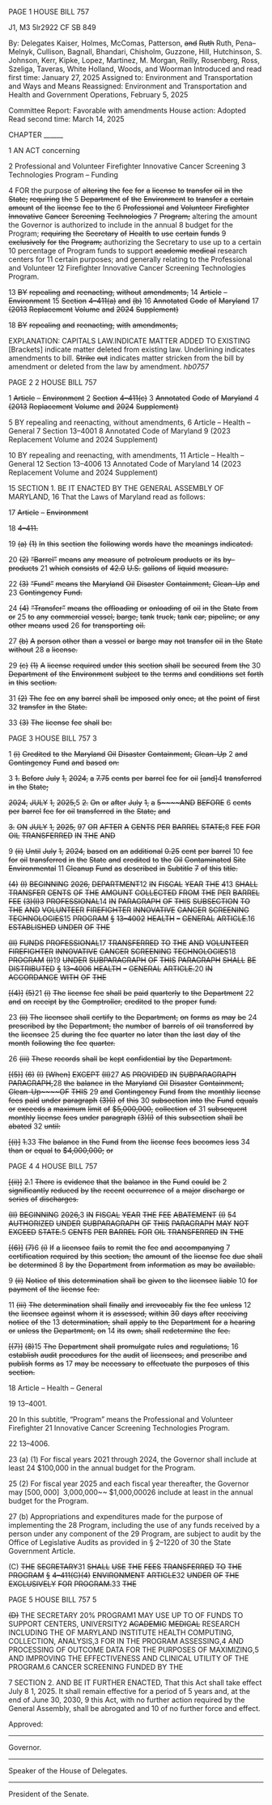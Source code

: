 PAGE 1
HOUSE BILL 757

J1, M3 5lr2922
CF SB 849

By: Delegates Kaiser, Holmes, McComas, Patterson, ~~and~~ ~~Ruth~~ Ruth,
Pena–Melnyk, Cullison, Bagnall, Bhandari, Chisholm, Guzzone, Hill,
Hutchinson, S. Johnson, Kerr, Kipke, Lopez, Martinez, M. Morgan, Reilly,
Rosenberg, Ross, Szeliga, Taveras, White Holland, Woods, and Woorman
Introduced and read first time: January 27, 2025
Assigned to: Environment and Transportation and Ways and Means
Reassigned: Environment and Transportation and Health and Government Operations,
February 5, 2025

Committee Report: Favorable with amendments
House action: Adopted
Read second time: March 14, 2025

CHAPTER ______

1 AN ACT concerning

2 Professional and Volunteer Firefighter Innovative Cancer Screening
3 Technologies Program – Funding

4 FOR the purpose of ~~altering~~ ~~the~~ ~~fee~~ ~~for~~ ~~a~~ ~~license~~ ~~to~~ ~~transfer~~ ~~oil~~ ~~in~~ ~~the~~ ~~State;~~ ~~requiring~~ ~~the~~
5 ~~Department~~ ~~of~~ ~~the~~ ~~Environment~~ ~~to~~ ~~transfer~~ ~~a~~ ~~certain~~ ~~amount~~ ~~of~~ ~~the~~ ~~license~~ ~~fee~~ ~~to~~ ~~the~~
6 ~~Professional~~ ~~and~~ ~~Volunteer~~ ~~Firefighter~~ ~~Innovative~~ ~~Cancer~~ ~~Screening~~ ~~Technologies~~
7 ~~Program;~~ altering the amount the Governor is authorized to include in the annual
8 budget for the Program; ~~requiring~~ ~~the~~ ~~Secretary~~ ~~of~~ ~~Health~~ ~~to~~ ~~use~~ ~~certain~~ ~~funds~~
9 ~~exclusively~~ ~~for~~ ~~the~~ ~~Program;~~ authorizing the Secretary to use up to a certain
10 percentage of Program funds to support ~~academic~~ ~~medical~~ research centers for
11 certain purposes; and generally relating to the Professional and Volunteer
12 Firefighter Innovative Cancer Screening Technologies Program.

13 ~~BY~~ ~~repealing~~ ~~and~~ ~~reenacting,~~ ~~without~~ ~~amendments,~~
14 ~~Article~~ ~~–~~ ~~Environment~~
15 ~~Section~~ ~~4–411(a)~~ ~~and~~ ~~(b)~~
16 ~~Annotated~~ ~~Code~~ ~~of~~ ~~Maryland~~
17 ~~(2013~~ ~~Replacement~~ ~~Volume~~ ~~and~~ ~~2024~~ ~~Supplement)~~

18 ~~BY~~ ~~repealing~~ ~~and~~ ~~reenacting,~~ ~~with~~ ~~amendments,~~

EXPLANATION: CAPITALS LAW.INDICATE MATTER ADDED TO EXISTING
[Brackets] indicate matter deleted from existing law.
Underlining indicates amendments to bill.
~~Strike~~ ~~out~~ indicates matter stricken from the bill by amendment or deleted from the law by
amendment. *hb0757*

PAGE 2
2 HOUSE BILL 757

1 ~~Article~~ ~~–~~ ~~Environment~~
2 ~~Section~~ ~~4–411(c)~~
3 ~~Annotated~~ ~~Code~~ ~~of~~ ~~Maryland~~
4 ~~(2013~~ ~~Replacement~~ ~~Volume~~ ~~and~~ ~~2024~~ ~~Supplement)~~

5 BY repealing and reenacting, without amendments,
6 Article – Health – General
7 Section 13–4001
8 Annotated Code of Maryland
9 (2023 Replacement Volume and 2024 Supplement)

10 BY repealing and reenacting, with amendments,
11 Article – Health – General
12 Section 13–4006
13 Annotated Code of Maryland
14 (2023 Replacement Volume and 2024 Supplement)

15 SECTION 1. BE IT ENACTED BY THE GENERAL ASSEMBLY OF MARYLAND,
16 That the Laws of Maryland read as follows:

17 ~~Article~~ ~~–~~ ~~Environment~~

18 ~~4–411.~~

19 ~~(a)~~ ~~(1)~~ ~~In~~ ~~this~~ ~~section~~ ~~the~~ ~~following~~ ~~words~~ ~~have~~ ~~the~~ ~~meanings~~ ~~indicated.~~

20 ~~(2)~~ ~~“Barrel”~~ ~~means~~ ~~any~~ ~~measure~~ ~~of~~ ~~petroleum~~ ~~products~~ ~~or~~ ~~its~~ ~~by–products~~
21 ~~which~~ ~~consists~~ ~~of~~ ~~42.0~~ ~~U.S.~~ ~~gallons~~ ~~of~~ ~~liquid~~ ~~measure.~~

22 ~~(3)~~ ~~“Fund”~~ ~~means~~ ~~the~~ ~~Maryland~~ ~~Oil~~ ~~Disaster~~ ~~Containment,~~ ~~Clean–Up~~ ~~and~~
23 ~~Contingency~~ ~~Fund.~~

24 ~~(4)~~ ~~“Transfer”~~ ~~means~~ ~~the~~ ~~offloading~~ ~~or~~ ~~onloading~~ ~~of~~ ~~oil~~ ~~in~~ ~~the~~ ~~State~~ ~~from~~ ~~or~~
25 ~~to~~ ~~any~~ ~~commercial~~ ~~vessel,~~ ~~barge,~~ ~~tank~~ ~~truck,~~ ~~tank~~ ~~car,~~ ~~pipeline,~~ ~~or~~ ~~any~~ ~~other~~ ~~means~~ ~~used~~
26 ~~for~~ ~~transporting~~ ~~oil.~~

27 ~~(b)~~ ~~A~~ ~~person~~ ~~other~~ ~~than~~ ~~a~~ ~~vessel~~ ~~or~~ ~~barge~~ ~~may~~ ~~not~~ ~~transfer~~ ~~oil~~ ~~in~~ ~~the~~ ~~State~~ ~~without~~
28 ~~a~~ ~~license.~~

29 ~~(c)~~ ~~(1)~~ ~~A~~ ~~license~~ ~~required~~ ~~under~~ ~~this~~ ~~section~~ ~~shall~~ ~~be~~ ~~secured~~ ~~from~~ ~~the~~
30 ~~Department~~ ~~of~~ ~~the~~ ~~Environment~~ ~~subject~~ ~~to~~ ~~the~~ ~~terms~~ ~~and~~ ~~conditions~~ ~~set~~ ~~forth~~ ~~in~~ ~~this~~ ~~section.~~

31 ~~(2)~~ ~~The~~ ~~fee~~ ~~on~~ ~~any~~ ~~barrel~~ ~~shall~~ ~~be~~ ~~imposed~~ ~~only~~ ~~once,~~ ~~at~~ ~~the~~ ~~point~~ ~~of~~ ~~first~~
32 ~~transfer~~ ~~in~~ ~~the~~ ~~State.~~

33 ~~(3)~~ ~~The~~ ~~license~~ ~~fee~~ ~~shall~~ ~~be:~~

PAGE 3
HOUSE BILL 757 3

1 ~~(i)~~ ~~Credited~~ ~~to~~ ~~the~~ ~~Maryland~~ ~~Oil~~ ~~Disaster~~ ~~Containment,~~ ~~Clean–Up~~
2 ~~and~~ ~~Contingency~~ ~~Fund~~ ~~and~~ ~~based~~ ~~on:~~

3 ~~1.~~ ~~Before~~ ~~July~~ ~~1,~~ ~~2024,~~ ~~a~~ ~~7.75~~ ~~cents~~ ~~per~~ ~~barrel~~ ~~fee~~ ~~for~~ ~~oil~~
~~[and]~~4 ~~transferred~~ ~~in~~ ~~the~~ ~~State;~~

~~2024,~~ ~~JULY~~ ~~1,~~ ~~2025,~~5 ~~2.~~ ~~On~~ ~~or~~ ~~after~~ ~~July~~ ~~1,~~ ~~a~~ ~~5~~~~AND~~ ~~BEFORE~~
6 ~~cents~~ ~~per~~ ~~barrel~~ ~~fee~~ ~~for~~ ~~oil~~ ~~transferred~~ ~~in~~ ~~the~~ ~~State;~~ ~~and~~

~~3.~~ ~~ON~~ ~~JULY~~ ~~1,~~ ~~2025,~~ ~~9~~7 ~~OR~~ ~~AFTER~~ ~~A~~ ~~CENTS~~ ~~PER~~ ~~BARREL~~
~~STATE;~~8 ~~FEE~~ ~~FOR~~ ~~OIL~~ ~~TRANSFERRED~~ ~~IN~~ ~~THE~~ ~~AND~~

9 ~~(ii)~~ ~~Until~~ ~~July~~ ~~1,~~ ~~2024,~~ ~~based~~ ~~on~~ ~~an~~ ~~additional~~ ~~0.25~~ ~~cent~~ ~~per~~ ~~barrel~~
10 ~~fee~~ ~~for~~ ~~oil~~ ~~transferred~~ ~~in~~ ~~the~~ ~~State~~ ~~and~~ ~~credited~~ ~~to~~ ~~the~~ ~~Oil~~ ~~Contaminated~~ ~~Site~~ ~~Environmental~~
11 ~~Cleanup~~ ~~Fund~~ ~~as~~ ~~described~~ ~~in~~ ~~Subtitle~~ ~~7~~ ~~of~~ ~~this~~ ~~title.~~

~~(4)~~ ~~(I)~~ ~~BEGINNING~~ ~~2026,~~ ~~DEPARTMENT~~12 ~~IN~~ ~~FISCAL~~ ~~YEAR~~ ~~THE~~
~~4~~13 ~~SHALL~~ ~~TRANSFER~~ ~~CENTS~~ ~~OF~~ ~~THE~~ ~~AMOUNT~~ ~~COLLECTED~~ ~~FROM~~ ~~THE~~ ~~PER~~ ~~BARREL~~ ~~FEE~~
~~(3)(I)3~~ ~~PROFESSIONAL~~14 ~~IN~~ ~~PARAGRAPH~~ ~~OF~~ ~~THIS~~ ~~SUBSECTION~~ ~~TO~~ ~~THE~~ ~~AND~~
~~VOLUNTEER~~ ~~FIREFIGHTER~~ ~~INNOVATIVE~~ ~~CANCER~~ ~~SCREENING~~ ~~TECHNOLOGIES~~15
~~PROGRAM~~ ~~§~~ ~~13–4002~~ ~~HEALTH~~ ~~–~~ ~~GENERAL~~ ~~ARTICLE.~~16 ~~ESTABLISHED~~ ~~UNDER~~ ~~OF~~ ~~THE~~

~~(II)~~ ~~FUNDS~~ ~~PROFESSIONAL~~17 ~~TRANSFERRED~~ ~~TO~~ ~~THE~~ ~~AND~~
~~VOLUNTEER~~ ~~FIREFIGHTER~~ ~~INNOVATIVE~~ ~~CANCER~~ ~~SCREENING~~ ~~TECHNOLOGIES~~18
~~PROGRAM~~ ~~(I)~~19 ~~UNDER~~ ~~SUBPARAGRAPH~~ ~~OF~~ ~~THIS~~ ~~PARAGRAPH~~ ~~SHALL~~ ~~BE~~ ~~DISTRIBUTED~~
~~§~~ ~~13–4006~~ ~~HEALTH~~ ~~–~~ ~~GENERAL~~ ~~ARTICLE.~~20 ~~IN~~ ~~ACCORDANCE~~ ~~WITH~~ ~~OF~~ ~~THE~~

~~[(4)]~~ ~~(5)~~21 ~~(i)~~ ~~The~~ ~~license~~ ~~fee~~ ~~shall~~ ~~be~~ ~~paid~~ ~~quarterly~~ ~~to~~ ~~the~~ ~~Department~~
22 ~~and~~ ~~on~~ ~~receipt~~ ~~by~~ ~~the~~ ~~Comptroller,~~ ~~credited~~ ~~to~~ ~~the~~ ~~proper~~ ~~fund.~~

23 ~~(ii)~~ ~~The~~ ~~licensee~~ ~~shall~~ ~~certify~~ ~~to~~ ~~the~~ ~~Department,~~ ~~on~~ ~~forms~~ ~~as~~ ~~may~~ ~~be~~
24 ~~prescribed~~ ~~by~~ ~~the~~ ~~Department,~~ ~~the~~ ~~number~~ ~~of~~ ~~barrels~~ ~~of~~ ~~oil~~ ~~transferred~~ ~~by~~ ~~the~~ ~~licensee~~
25 ~~during~~ ~~the~~ ~~fee~~ ~~quarter~~ ~~no~~ ~~later~~ ~~than~~ ~~the~~ ~~last~~ ~~day~~ ~~of~~ ~~the~~ ~~month~~ ~~following~~ ~~the~~ ~~fee~~ ~~quarter.~~

26 ~~(iii)~~ ~~These~~ ~~records~~ ~~shall~~ ~~be~~ ~~kept~~ ~~confidential~~ ~~by~~ ~~the~~ ~~Department.~~

~~[(5)]~~ ~~(6)~~ ~~(I)~~ ~~[When]~~ ~~EXCEPT~~ ~~(II)~~27 ~~AS~~ ~~PROVIDED~~ ~~IN~~ ~~SUBPARAGRAPH~~
~~PARAGRAPH,~~28 ~~the~~ ~~balance~~ ~~in~~ ~~the~~ ~~Maryland~~ ~~Oil~~ ~~Disaster~~ ~~Containment,~~ ~~Clean–Up~~~~OF~~ ~~THIS~~
29 ~~and~~ ~~Contingency~~ ~~Fund~~ ~~from~~ ~~the~~ ~~monthly~~ ~~license~~ ~~fees~~ ~~paid~~ ~~under~~ ~~paragraph~~ ~~(3)(i)~~ ~~of~~ ~~this~~
30 ~~subsection~~ ~~into~~ ~~the~~ ~~Fund~~ ~~equals~~ ~~or~~ ~~exceeds~~ ~~a~~ ~~maximum~~ ~~limit~~ ~~of~~ ~~$5,000,000,~~ ~~collection~~ ~~of~~
31 ~~subsequent~~ ~~monthly~~ ~~license~~ ~~fees~~ ~~under~~ ~~paragraph~~ ~~(3)(i)~~ ~~of~~ ~~this~~ ~~subsection~~ ~~shall~~ ~~be~~ ~~abated~~
32 ~~until:~~

~~[(i)]~~ ~~1.~~33 ~~The~~ ~~balance~~ ~~in~~ ~~the~~ ~~Fund~~ ~~from~~ ~~the~~ ~~license~~ ~~fees~~ ~~becomes~~ ~~less~~
34 ~~than~~ ~~or~~ ~~equal~~ ~~to~~ ~~$4,000,000;~~ ~~or~~

PAGE 4
4 HOUSE BILL 757

~~[(ii)]~~ ~~2.~~1 ~~There~~ ~~is~~ ~~evidence~~ ~~that~~ ~~the~~ ~~balance~~ ~~in~~ ~~the~~ ~~Fund~~ ~~could~~ ~~be~~
2 ~~significantly~~ ~~reduced~~ ~~by~~ ~~the~~ ~~recent~~ ~~occurrence~~ ~~of~~ ~~a~~ ~~major~~ ~~discharge~~ ~~or~~ ~~series~~ ~~of~~ ~~discharges.~~

~~(II)~~ ~~BEGINNING~~ ~~2026,~~3 ~~IN~~ ~~FISCAL~~ ~~YEAR~~ ~~THE~~ ~~FEE~~ ~~ABATEMENT~~
~~(I)~~ ~~5~~4 ~~AUTHORIZED~~ ~~UNDER~~ ~~SUBPARAGRAPH~~ ~~OF~~ ~~THIS~~ ~~PARAGRAPH~~ ~~MAY~~ ~~NOT~~ ~~EXCEED~~
~~STATE.~~5 ~~CENTS~~ ~~PER~~ ~~BARREL~~ ~~FOR~~ ~~OIL~~ ~~TRANSFERRED~~ ~~IN~~ ~~THE~~

~~[(6)]~~ ~~(7)~~6 ~~(i)~~ ~~If~~ ~~a~~ ~~licensee~~ ~~fails~~ ~~to~~ ~~remit~~ ~~the~~ ~~fee~~ ~~and~~ ~~accompanying~~
7 ~~certification~~ ~~required~~ ~~by~~ ~~this~~ ~~section,~~ ~~the~~ ~~amount~~ ~~of~~ ~~the~~ ~~license~~ ~~fee~~ ~~due~~ ~~shall~~ ~~be~~ ~~determined~~
8 ~~by~~ ~~the~~ ~~Department~~ ~~from~~ ~~information~~ ~~as~~ ~~may~~ ~~be~~ ~~available.~~

9 ~~(ii)~~ ~~Notice~~ ~~of~~ ~~this~~ ~~determination~~ ~~shall~~ ~~be~~ ~~given~~ ~~to~~ ~~the~~ ~~licensee~~ ~~liable~~
10 ~~for~~ ~~payment~~ ~~of~~ ~~the~~ ~~license~~ ~~fee.~~

11 ~~(iii)~~ ~~The~~ ~~determination~~ ~~shall~~ ~~finally~~ ~~and~~ ~~irrevocably~~ ~~fix~~ ~~the~~ ~~fee~~ ~~unless~~
12 ~~the~~ ~~licensee~~ ~~against~~ ~~whom~~ ~~it~~ ~~is~~ ~~assessed,~~ ~~within~~ ~~30~~ ~~days~~ ~~after~~ ~~receiving~~ ~~notice~~ ~~of~~ ~~the~~
13 ~~determination,~~ ~~shall~~ ~~apply~~ ~~to~~ ~~the~~ ~~Department~~ ~~for~~ ~~a~~ ~~hearing~~ ~~or~~ ~~unless~~ ~~the~~ ~~Department,~~ ~~on~~
14 ~~its~~ ~~own,~~ ~~shall~~ ~~redetermine~~ ~~the~~ ~~fee.~~

~~[(7)]~~ ~~(8)~~15 ~~The~~ ~~Department~~ ~~shall~~ ~~promulgate~~ ~~rules~~ ~~and~~ ~~regulations,~~
16 ~~establish~~ ~~audit~~ ~~procedures~~ ~~for~~ ~~the~~ ~~audit~~ ~~of~~ ~~licensees,~~ ~~and~~ ~~prescribe~~ ~~and~~ ~~publish~~ ~~forms~~ ~~as~~
17 ~~may~~ ~~be~~ ~~necessary~~ ~~to~~ ~~effectuate~~ ~~the~~ ~~purposes~~ ~~of~~ ~~this~~ ~~section.~~

18 Article – Health – General

19 13–4001.

20 In this subtitle, “Program” means the Professional and Volunteer Firefighter
21 Innovative Cancer Screening Technologies Program.

22 13–4006.

23 (a) (1) For fiscal years 2021 through 2024, the Governor shall include at least
24 $100,000 in the annual budget for the Program.

25 (2) For fiscal year 2025 and each fiscal year thereafter, the Governor may
[$500,000] ~~$3,000,000~~ $1,000,00026 include at least in the annual budget for the Program.

27 (b) Appropriations and expenditures made for the purpose of implementing the
28 Program, including the use of any funds received by a person under any component of the
29 Program, are subject to audit by the Office of Legislative Audits as provided in § 2–1220 of
30 the State Government Article.

(C) ~~THE~~ ~~SECRETARY~~31 ~~SHALL~~ ~~USE~~ ~~THE~~ ~~FEES~~ ~~TRANSFERRED~~ ~~TO~~ ~~THE~~
~~PROGRAM~~ ~~§~~ ~~4–411(C)(4)~~ ~~ENVIRONMENT~~ ~~ARTICLE~~32 ~~UNDER~~ ~~OF~~ ~~THE~~ ~~EXCLUSIVELY~~ ~~FOR~~
~~PROGRAM.~~33 ~~THE~~

PAGE 5
HOUSE BILL 757 5

~~(D)~~ THE SECRETARY 20% PROGRAM1 MAY USE UP TO OF FUNDS TO SUPPORT
CENTERS, UNIVERSITY2 ~~ACADEMIC~~ ~~MEDICAL~~ RESEARCH INCLUDING THE OF
MARYLAND INSTITUTE HEALTH COMPUTING, COLLECTION, ANALYSIS,3 FOR IN THE
PROGRAM ASSESSING,4 AND PROCESSING OF OUTCOME DATA FOR THE PURPOSES OF
MAXIMIZING,5 AND IMPROVING THE EFFECTIVENESS AND CLINICAL UTILITY OF THE
PROGRAM.6 CANCER SCREENING FUNDED BY THE

7 SECTION 2. AND BE IT FURTHER ENACTED, That this Act shall take effect July
8 1, 2025. It shall remain effective for a period of 5 years and, at the end of June 30, 2030,
9 this Act, with no further action required by the General Assembly, shall be abrogated and
10 of no further force and effect.

Approved:

________________________________________________________________________________
Governor.

________________________________________________________________________________
Speaker of the House of Delegates.

________________________________________________________________________________
President of the Senate.